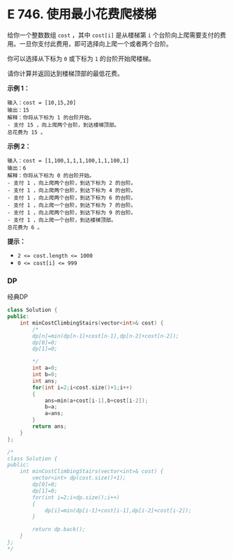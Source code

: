 # E 746. 使用最小花费爬楼梯

给你一个整数数组 `cost` ，其中 `cost[i]` 是从楼梯第 `i` 个台阶向上爬需要支付的费用。一旦你支付此费用，即可选择向上爬一个或者两个台阶。

你可以选择从下标为 `0` 或下标为 `1` 的台阶开始爬楼梯。

请你计算并返回达到楼梯顶部的最低花费。

 

**示例 1：**

```
输入：cost = [10,15,20]
输出：15
解释：你将从下标为 1 的台阶开始。
- 支付 15 ，向上爬两个台阶，到达楼梯顶部。
总花费为 15 。
```

**示例 2：**

```
输入：cost = [1,100,1,1,1,100,1,1,100,1]
输出：6
解释：你将从下标为 0 的台阶开始。
- 支付 1 ，向上爬两个台阶，到达下标为 2 的台阶。
- 支付 1 ，向上爬两个台阶，到达下标为 4 的台阶。
- 支付 1 ，向上爬两个台阶，到达下标为 6 的台阶。
- 支付 1 ，向上爬一个台阶，到达下标为 7 的台阶。
- 支付 1 ，向上爬两个台阶，到达下标为 9 的台阶。
- 支付 1 ，向上爬一个台阶，到达楼梯顶部。
总花费为 6 。
```

 

**提示：**

- `2 <= cost.length <= 1000`
- `0 <= cost[i] <= 999`



### DP

经典DP

```cpp
class Solution {
public:
    int minCostClimbingStairs(vector<int>& cost) {
        /*
        dp[n]=min(dp[n-1]+cost[n-1],dp[n-2]+cost[n-2]);
        dp[0]=0;
        dp[1]=0;

        */
        int a=0;
        int b=0;
        int ans;
        for(int i=2;i<cost.size()+1;i++)
        {
            ans=min(a+cost[i-1],b+cost[i-2]);
            b=a;
            a=ans;
        }
        return ans;
    }
};

/*
class Solution {
public:
    int minCostClimbingStairs(vector<int>& cost) {
        vector<int> dp(cost.size()+1);
        dp[0]=0;
        dp[1]=0;
        for(int i=2;i<dp.size();i++)
        {
            dp[i]=min(dp[i-1]+cost[i-1],dp[i-2]+cost[i-2]);
        }

        return dp.back();
    }
};
*/

```


